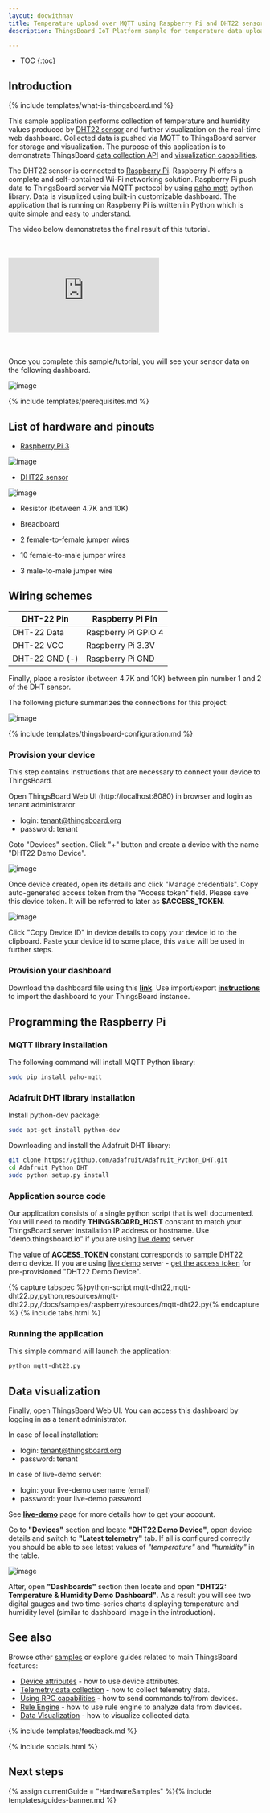 ```yaml
---
layout: docwithnav
title: Temperature upload over MQTT using Raspberry Pi and DHT22 sensor
description: ThingsBoard IoT Platform sample for temperature data upload over MQTT using Raspberry Pi and DHT22 sensor.

---
```


* TOC
{:toc}

## Introduction
{% include templates/what-is-thingsboard.md %}

This sample application performs collection of temperature and humidity values produced by [DHT22 sensor](https://www.adafruit.com/product/385) and further visualization on the real-time web dashboard.
Collected data is pushed via MQTT to ThingsBoard server for storage and visualization.
The purpose of this application is to demonstrate ThingsBoard [data collection API](/docs/user-guide/telemetry/) and [visualization capabilities](/docs/user-guide/visualization/).

The DHT22 sensor is connected to [Raspberry Pi](https://en.wikipedia.org/wiki/Raspberry_Pi).
Raspberry Pi offers a complete and self-contained Wi-Fi networking solution.
Raspberry Pi push data to ThingsBoard server via MQTT protocol by using [paho mqtt](https://eclipse.org/paho/clients/python/) python library.
Data is visualized using built-in customizable dashboard. 
The application that is running on Raspberry Pi is written in Python which is quite simple and easy to understand.

The video below demonstrates the final result of this tutorial.

<br/>
<br/>
<div id="video">  
    <div id="video_wrapper">
        <iframe src="https://www.youtube.com/embed/-26bxb90tt0" frameborder="0" allowfullscreen></iframe>
    </div>
</div>
<br/>
<br/>

Once you complete this sample/tutorial, you will see your sensor data on the following dashboard.

![image](/images/samples/esp8266/temperature/dashboard.gif)

{% include templates/prerequisites.md %}

## List of hardware and pinouts

 - [Raspberry Pi 3](https://www.aliexpress.com/item/Raspberry-Pi-Model-B-Featuring-the-ARM1176JZF-S-Running-at-700MHz-with-512MB-of-RAM-version/2008093537.html?spm=2114.01010208.3.186.mgDFUO&ws_ab_test=searchweb0_0,searchweb201602_2_10065_10068_10000009_10084_10083_10080_10082_10081_10060_10062_10056_503_10055_10054_10059_10099_10078_501_10079_426_10103_10073_10102_10096_10052_10053_10108_10050_10107_10051_10106,searchweb201603_3,afswitch_3&btsid=2b2a0772-e248-4fa1-a79c-941b5c410deb)

  ![image](/images/samples/raspberry/RaspberryPi3.jpg)

 - [DHT22 sensor](https://www.aliexpress.com/item/1pcs-DHT22-digital-temperature-and-humidity-sensor-Temperature-and-humidity-module-AM2302-replace-SHT11-SHT15/32316036161.html?spm=2114.03010208.3.49.aZvfaG&ws_ab_test=searchweb0_0,searchweb201602_2_10065_10068_10084_10083_10080_10082_10081_10060_10061_10062_10056_10055_10054_10059_10099_10078_10079_10093_426_10073_10103_10102_10096_10052_10050_10051,searchweb201603_6&btsid=28d9ee9a-283a-4e97-af7b-a7e530490916)

  ![image](/images/samples/arduino/temperature/dht22-pinout.png)

 - Resistor (between 4.7K and 10K)
  
 - Breadboard 
  
 - 2 female-to-female jumper wires
 
 - 10 female-to-male jumper wires
 
 - 3 male-to-male jumper wire  
 
## Wiring schemes

DHT-22 Pin|Raspberry Pi Pin
-----------|-----------
DHT-22 Data|Raspberry Pi GPIO 4
DHT-22 VCC |Raspberry Pi 3.3V
DHT-22 GND (-)|Raspberry Pi GND

Finally, place a resistor (between 4.7K and 10K) between pin number 1 and 2 of the DHT sensor.

The following picture summarizes the connections for this project:

![image](/images/samples/raspberry/temperature/schema.png)
 
{% include templates/thingsboard-configuration.md %}

### Provision your device

This step contains instructions that are necessary to connect your device to ThingsBoard.

Open ThingsBoard Web UI (http://localhost:8080) in browser and login as tenant administrator

 - login: tenant@thingsboard.org
 - password: tenant
 
Goto "Devices" section. Click "+" button and create a device with the name "DHT22 Demo Device". 

![image](/images/samples/raspberry/temperature/device.png)

Once device created, open its details and click "Manage credentials".
Copy auto-generated access token from the "Access token" field. Please save this device token. It will be referred to later as **$ACCESS_TOKEN**.

![image](/images/samples/raspberry/temperature/credentials.png)


Click "Copy Device ID" in device details to copy your device id to the clipboard.
Paste your device id to some place, this value will be used in further steps.

### Provision your dashboard

Download the dashboard file using this [**link**](/docs/samples/raspberry/resources/dht22_temp_dashboard_v2.json). 
Use import/export [**instructions**](/docs/user-guide/ui/dashboards/#dashboard-importexport) to import the dashboard to your ThingsBoard instance.

## Programming the Raspberry Pi

### MQTT library installation

The following command will install MQTT Python library:

```bash
sudo pip install paho-mqtt
```

### Adafruit DHT library installation

Install python-dev package:

```bash
sudo apt-get install python-dev
```

Downloading and install the Adafruit DHT library:

```bash
git clone https://github.com/adafruit/Adafruit_Python_DHT.git
cd Adafruit_Python_DHT
sudo python setup.py install
```

### Application source code

Our application consists of a single python script that is well documented. 
You will need to modify **THINGSBOARD_HOST** constant to match your ThingsBoard server installation IP address or hostname.
Use "demo.thingsboard.io" if you are using [live demo](https://demo.thingsboard.io/) server.

The value of **ACCESS_TOKEN** constant corresponds to sample DHT22 demo device.
If you are using [live demo](https://demo.thingsboard.io/) server - [get the access token](/docs/user-guide/ui/devices/#manage-device-credentials) for pre-provisioned "DHT22 Demo Device".

{% capture tabspec %}python-script
mqtt-dht22,mqtt-dht22.py,python,resources/mqtt-dht22.py,/docs/samples/raspberry/resources/mqtt-dht22.py{% endcapture %}
{% include tabs.html %}

### Running the application

This simple command will launch the application:

```bash
python mqtt-dht22.py
```

## Data visualization

Finally, open ThingsBoard Web UI. You can access this dashboard by logging in as a tenant administrator.

In case of local installation:
 
 - login: tenant@thingsboard.org
 - password: tenant

In case of live-demo server:
 
 - login: your live-demo username (email)
 - password: your live-demo password
 
See **[live-demo](/docs/user-guide/live-demo/)** page for more details how to get your account.
  
Go to **"Devices"** section and locate **"DHT22 Demo Device"**, open device details and switch to **"Latest telemetry"** tab. 
If all is configured correctly you should be able to see latest values of *"temperature"* and *"humidity"* in the table.

![image](/images/samples/raspberry/temperature/attributes.png)

After, open **"Dashboards"** section then locate and open **"DHT22: Temperature & Humidity Demo Dashboard"**. 
As a result you will see two digital gauges and two time-series charts displaying temperature and humidity level (similar to dashboard image in the introduction).

## See also

Browse other [samples](/docs/samples) or explore guides related to main ThingsBoard features:

 - [Device attributes](/docs/user-guide/attributes/) - how to use device attributes.
 - [Telemetry data collection](/docs/user-guide/telemetry/) - how to collect telemetry data.
 - [Using RPC capabilities](/docs/user-guide/rpc/) - how to send commands to/from devices.
 - [Rule Engine](/docs/user-guide/rule-engine/) - how to use rule engine to analyze data from devices.
 - [Data Visualization](/docs/user-guide/visualization/) - how to visualize collected data.

{% include templates/feedback.md %}
 
{% include socials.html %}


## Next steps

{% assign currentGuide = "HardwareSamples" %}{% include templates/guides-banner.md %}

<br/>
<br/>
